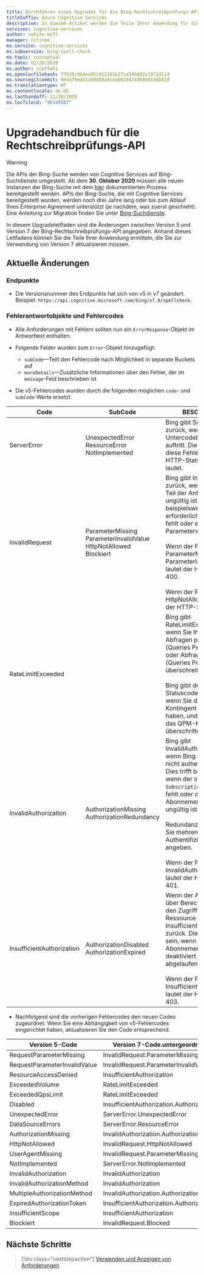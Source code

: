 ```yaml
---
title: Durchführen eines Upgrades für die Bing-Rechtschreibprüfungs-API von v5 auf v7
titleSuffix: Azure Cognitive Services
description: In diesem Artikel werden die Teile Ihrer Anwendung für die Bing-Rechtschreibprüfung angegeben, die Sie zur Verwendung von Version 7 aktualisieren müssen.
services: cognitive-services
author: swhite-msft
manager: nitinme
ms.service: cognitive-services
ms.subservice: bing-spell-check
ms.topic: conceptual
ms.date: 02/20/2019
ms.author: scottwhi
ms.openlocfilehash: 77910c964ed45c012163e27ca58b092e1972d114
ms.sourcegitcommit: 9eda79ea41c60d58a4ceab63d424d6866b38b82d
ms.translationtype: HT
ms.contentlocale: de-DE
ms.lasthandoff: 11/30/2020
ms.locfileid: "96349587"
---
```

# <a name="spell-check-api-upgrade-guide"></a>Upgradehandbuch für die Rechtschreibprüfungs-API

> [!WARNING]
> Die APIs der Bing-Suche werden von Cognitive Services auf Bing-Suchdienste umgestellt. Ab dem **30. Oktober 2020** müssen alle neuen Instanzen der Bing-Suche mit dem [hier](/bing/search-apis/bing-web-search/create-bing-search-service-resource) dokumentierten Prozess bereitgestellt werden.
> APIs der Bing-Suche, die mit Cognitive Services bereitgestellt wurden, werden noch drei Jahre lang oder bis zum Ablauf Ihres Enterprise Agreement unterstützt (je nachdem, was zuerst geschieht).
> Eine Anleitung zur Migration finden Sie unter [Bing-Suchdienste](/bing/search-apis/bing-web-search/create-bing-search-service-resource).

In diesem Upgradeleitfaden sind die Änderungen zwischen Version 5 und Version 7 der Bing-Rechtschreibprüfungs-API angegeben. Anhand dieses Leitfadens können Sie die Teile Ihrer Anwendung ermitteln, die Sie zur Verwendung von Version 7 aktualisieren müssen.

## <a name="breaking-changes"></a>Aktuelle Änderungen

### <a name="endpoints"></a>Endpunkte

- Die Versionsnummer des Endpunkts hat sich von v5 in v7 geändert. Beispiel: `https://api.cognitive.microsoft.com/bing/v7.0/spellcheck`.

### <a name="error-response-objects-and-error-codes"></a>Fehlerantwortobjekte und Fehlercodes

- Alle Anforderungen mit Fehlern sollten nun ein `ErrorResponse`-Objekt im Antworttext enthalten.

- Folgende Felder wurden zum `Error`-Objekt hinzugefügt:  
  - `subCode`&mdash;Teilt den Fehlercode nach Möglichkeit in separate Buckets auf
  - `moreDetails`&mdash;Zusätzliche Informationen über den Fehler, der im `message`-Feld beschrieben ist
   

- Die v5-Fehlercodes wurden durch die folgenden möglichen `code`- und `subCode`-Werte ersetzt.  
  
|Code|SubCode|BESCHREIBUNG
|-|-|-
|ServerError|UnexpectedError<br/>ResourceError<br/>NotImplemented|Bing gibt ServerError zurück, wenn eine der Untercodebedingungen auftritt. Die Antwort enthält diese Fehler, wenn der HTTP-Statuscode 500 lautet.
|InvalidRequest|ParameterMissing<br/>ParameterInvalidValue<br/>HttpNotAllowed<br/>Blockiert|Bing gibt InvalidRequest zurück, wenn ein beliebiger Teil der Anforderung ungültig ist. Dies trifft beispielsweise zu, wenn ein erforderlicher Parameter fehlt oder ein Parameterwert ungültig ist.<br/><br/>Wenn der Fehler ParameterMissing oder ParameterInvalidValue ist, lautet der HTTP-Statuscode 400.<br/><br/>Wenn der Fehler HttpNotAllowed ist, lautet der HTTP-Statuscode 410.
|RateLimitExceeded||Bing gibt RateLimitExceeded zurück, wenn Sie Ihr Kontingent für Abfragen pro Sekunde (Queries Per Second, QPS) oder Abfragen pro Monat (Queries Per Month, QPM) überschreiten.<br/><br/>Bing gibt den HTTP-Statuscode 429 zurück, wenn Sie das QPS-Kontingent überschritten haben, und 403, wenn Sie das QPM-Kontingent überschritten haben.
|InvalidAuthorization|AuthorizationMissing<br/>AuthorizationRedundancy|Bing gibt InvalidAuthorization zurück, wenn Bing den Aufrufer nicht authentifizieren kann. Dies trifft beispielsweise zu, wenn der `Ocp-Apim-Subscription-Key`-Header fehlt oder der Abonnementschlüssel ungültig ist.<br/><br/>Redundanz tritt auf, wenn Sie mehrere Authentifizierungsmethoden angeben.<br/><br/>Wenn der Fehler InvalidAuthorization ist, lautet der HTTP-Statuscode 401.
|InsufficientAuthorization|AuthorizationDisabled<br/>AuthorizationExpired|Wenn der Aufrufer nicht über Berechtigungen für den Zugriff auf die Ressource verfügt, gibt Bing InsufficientAuthorization zurück. Dies kann der Fall sein, wenn der Abonnementschlüssel deaktiviert wurde oder abgelaufen ist. <br/><br/>Wenn der Fehler InsufficientAuthorization ist, lautet der HTTP-Statuscode 403.

- Nachfolgend sind die vorherigen Fehlercodes den neuen Codes zugeordnet. Wenn Sie eine Abhängigkeit von v5-Fehlercodes eingerichtet haben, aktualisieren Sie den Code entsprechend.  
  
|Version 5-Code|Version 7-Code.untergeordneter Code
|-|-
|RequestParameterMissing|InvalidRequest.ParameterMissing
RequestParameterInvalidValue|InvalidRequest.ParameterInvalidValue
ResourceAccessDenied|InsufficientAuthorization
ExceededVolume|RateLimitExceeded
ExceededQpsLimit|RateLimitExceeded
Disabled|InsufficientAuthorization.AuthorizationDisabled
UnexpectedError|ServerError.UnexpectedError
DataSourceErrors|ServerError.ResourceError
AuthorizationMissing|InvalidAuthorization.AuthorizationMissing
HttpNotAllowed|InvalidRequest.HttpNotAllowed
UserAgentMissing|InvalidRequest.ParameterMissing
NotImplemented|ServerError.NotImplemented
InvalidAuthorization|InvalidAuthorization
InvalidAuthorizationMethod|InvalidAuthorization
MultipleAuthorizationMethod|InvalidAuthorization.AuthorizationRedundancy
ExpiredAuthorizationToken|InsufficientAuthorization.AuthorizationExpired
InsufficientScope|InsufficientAuthorization
Blockiert|InvalidRequest.Blocked

## <a name="next-steps"></a>Nächste Schritte

> [!div class="nextstepaction"]
> [Verwenden und Anzeigen von Anforderungen](../bing-web-search/use-display-requirements.md)